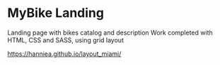 # MyBike Landing

Landing page with bikes catalog and description
Work completed with HTML, CSS and SASS, using grid layout

https://hanniea.github.io/layout_miami/
